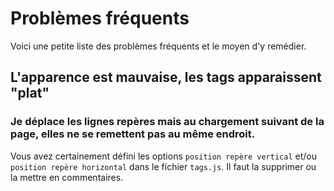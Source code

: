 # Problèmes fréquents

Voici une petite liste des problèmes fréquents et le moyen d'y remédier.

## L'apparence est mauvaise, les tags apparaissent "plat"


### Je déplace les lignes repères mais au chargement suivant de la page, elles ne se remettent pas au même endroit.

Vous avez certainement défini les options `position repère vertical` et/ou `position repère horizontal` dans le fichier `tags.js`. Il faut la supprimer ou la mettre en commentaires.
